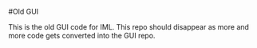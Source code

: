 #Old GUI

This is the old GUI code for IML. This repo should disappear as more and more code gets converted into the GUI repo.
